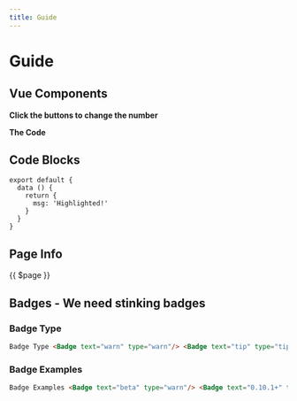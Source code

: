 ```yaml
---
title: Guide
---
```


# Guide

## Vue Components
**Click the buttons to change the number**
<NumberModifier :start="5"></NumberModifier>

**The Code**

<!-- <<< @/.vuepress/components/NumberModifier.vue{2} -->

## Code Blocks
``` js{2}
export default {
  data () {
    return {
      msg: 'Highlighted!'
    }
  }
}
```

## Page Info
{{ $page }}

## Badges - We need stinking badges

### Badge Type <Badge text="warn" type="warn"/> <Badge text="tip" type="tip"/> <Badge text="error" type="error"/>
```md
Badge Type <Badge text="warn" type="warn"/> <Badge text="tip" type="tip"/> <Badge text="error" type="error"/>
```

### Badge Examples <Badge text="beta" type="warn"/> <Badge text="0.10.1+" type="tip"/> <Badge text="Not Good" type="error"/>
```md
Badge Examples <Badge text="beta" type="warn"/> <Badge text="0.10.1+" type="tip"/> <Badge text="Not Good" type="error"/>
```